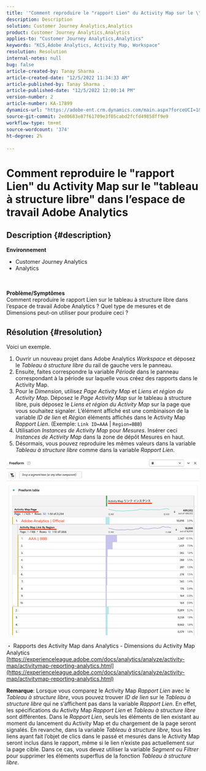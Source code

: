 ```yaml
---
title: '"Comment reproduire le "rapport Lien" du Activity Map sur le \"tableau à structure libre\" dans l’espace de travail Adobe Analytics"'
description: Description
solution: Customer Journey Analytics,Analytics
product: Customer Journey Analytics,Analytics
applies-to: "Customer Journey Analytics,Analytics"
keywords: "KCS,Adobe Analytics, Activity Map, Workspace"
resolution: Resolution
internal-notes: null
bug: false
article-created-by: Tanay Sharma .
article-created-date: "12/5/2022 11:34:33 AM"
article-published-by: Tanay Sharma .
article-published-date: "12/5/2022 12:00:14 PM"
version-number: 2
article-number: KA-17899
dynamics-url: "https://adobe-ent.crm.dynamics.com/main.aspx?forceUCI=1&pagetype=entityrecord&etn=knowledgearticle&id=7bf728c7-9074-ed11-81aa-6045bd006239"
source-git-commit: 2ed0683e87f61709e3f05cabd2fcfd49858ff9e9
workflow-type: tm+mt
source-wordcount: '374'
ht-degree: 2%

---
```


# Comment reproduire le &quot;rapport Lien&quot; du Activity Map sur le &quot;tableau à structure libre&quot; dans l’espace de travail Adobe Analytics

## Description {#description}

<b>Environnement</b>
- Customer Journey Analytics
- Analytics

<br> <br><b>Problème/Symptômes</b><br>Comment reproduire le rapport Lien sur le tableau à structure libre dans l’espace de travail Adobe Analytics ? Quel type de mesures et de Dimensions peut-on utiliser pour produire ceci ?<br>

## Résolution {#resolution}


Voici un exemple.

1. Ouvrir un nouveau projet dans Adobe Analytics *Workspace* et déposez le *Tableau à structure libre* du rail de gauche vers le panneau.
2. Ensuite, faites correspondre la variable *Période* dans le panneau correspondant à la période sur laquelle vous créez des rapports dans le Activity Map.
3. Pour le *Dimension*, utilisez *Page Activity Map* et *Liens et région du Activity Map*. Déposez le *Page Activity Map* sur le tableau à structure libre, puis déposez le *Liens et région du Activity Map* sur la page que vous souhaitez signaler. L’élément affiché est une combinaison de la variable *ID de lien* et *Région* éléments affichés dans le Activity Map *Rapport Lien*. (Exemple: `Link ID=AAA` | `Region=BBB`)
4. Utilisation *Instances de Activity Map* pour *Mesures*. Insérer ceci *Instances de Activity Map* dans la zone de dépôt Mesures en haut.
5. Désormais, vous pouvez reproduire les mêmes valeurs dans la variable *Tableau à structure libre* comme dans la variable *Rapport Lien*.


![](assets/ce099307-8f85-ec11-8d21-0022480855a4.png)

・ Rapports des Activity Map dans Analytics - Dimensions du Activity Map Analytics
[https://experienceleague.adobe.com/docs/analytics/analyze/activity-map/activitymap-reporting-analytics.html](https://experienceleague.adobe.com/docs/analytics/analyze/activity-map/activitymap-reporting-analytics.html)

<b>Remarque</b>: Lorsque vous comparez le Activity Map *Rapport Lien* avec le *Tableau à structure libre*, vous pouvez trouver *ID de lien* sur le *Tableau à structure libre* qui ne s’affichent pas dans la variable *Rapport Lien*. En effet, les spécifications du Activity Map *Rapport Lien* et *Tableau à structure libre* sont différentes. Dans le *Rapport Lien*, seuls les éléments de lien existant au moment du lancement du Activity Map et du chargement de la page seront signalés. En revanche, dans la variable *Tableau à structure libre*, tous les liens ayant fait l’objet de clics dans le passé et mesurés dans le Activity Map seront inclus dans le rapport, même si le lien n’existe pas actuellement sur la page cible. Dans ce cas, vous devez utiliser la variable *Segment* ou *Filtrer* pour supprimer les éléments superflus de la fonction *Tableau à structure libre*.
